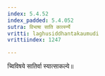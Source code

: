 ```yaml
---
index: 5.4.52
index_padded: 5.4.052
sutra: विभाषा साति कार्त्स्न्ये
vritti: laghusiddhantakaumudi
vrittiindex: 1247

---
```

च्विविषये सातिर्वा स्यात्साकल्ये॥